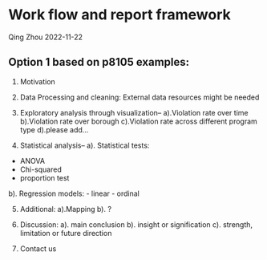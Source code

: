 Work flow and report framework
================
Qing Zhou
2022-11-22

## Option 1 based on p8105 examples:

1.  Motivation

2.  Data Processing and cleaning: External data resources might be
    needed

3.  Exploratory analysis through visualization– a).Violation rate over
    time b).Violation rate over borough c).Violation rate across
    different program type d).please add…

4.  Statistical analysis– a). Statistical tests:

-   ANOVA
-   Chi-squared
-   proportion test

b). Regression models: - linear - ordinal

5.  Additional: a).Mapping b). ?

6.  Discussion: a). main conclusion b). insight or signification c).
    strength, limitation or future direction

7.  Contact us
